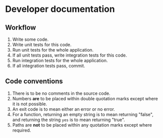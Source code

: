 # Developer documentation

## Workflow

1. Write some code.
2. Write unit tests for this code.
3. Run unit tests for the whole application.
4. If all unit tests pass, write integration tests for this code.
5. Run integration tests for the whole application.
6. If all integration tests pass, commit.

## Code conventions

1. There is to be no comments in the source code.
2. Numbers **are** to be placed within double quotation marks except where it is not possible.
3. An exit code is to mean either an error or no error.
4. For a function, returning an empty string is to mean returning "false", and returning the string `yes` is to mean returning "true".
5. Paths are **not** to be placed within any quotation marks except where required.